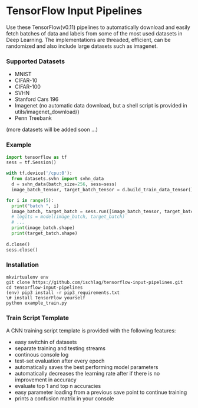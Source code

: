 # TensorFlow Input Pipelines

Use these TensorFlow(v0.11) pipelines to automatically download and easily fetch batches of data and labels from some of the most used datasets in Deep Learning. The implementations are threaded, efficient, can be randomized and also include large datasets such as imagenet. 

### Supported Datasets
- MNIST
- CIFAR-10
- CIFAR-100
- SVHN
- Stanford Cars 196
- Imagenet (no automatic data download, but a shell script is provided in utils/imagenet_download/)
- Penn Treebank

(more datasets will be added soon ...)

### Example
```python
import tensorflow as tf
sess = tf.Session()

with tf.device('/cpu:0'):
  from datasets.svhn import svhn_data
  d = svhn_data(batch_size=256, sess=sess)
  image_batch_tensor, target_batch_tensor = d.build_train_data_tensor()

for i in range(5):
  print("batch ", i)
  image_batch, target_batch = sess.run([image_batch_tensor, target_batch_tensor])
  # logits = model(image_batch, target_batch)
  # ...
  print(image_batch.shape)
  print(target_batch.shape)
  
d.close()
sess.close()
```

### Installation
```
mkvirtualenv env
git clone https://github.com/ischlag/tensorflow-input-pipelines.git
cd tensorflow-input-pipelines
(env) pip3 install -r pip3_requirements.txt
\# install TensorFlow yourself
python example_train.py
```

### Train Script Template
A CNN training script template is provided with the following features:
- easy switchin of datasets
- separate training and testing streams
- continous console log 
- test-set evaluation after every epoch
- automatically saves the best performing model parameters
- automatically decreases the learning rate after if there is no improvement in accuracy
- evaluate top 1 and top n accuracies
- easy parameter loading from a previous save point to continue training
- prints a confusion matrix in your console

